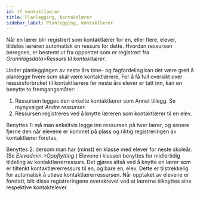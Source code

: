 ```yaml
---
id: tf_kontaktlaerer
title: Planlegging, kontaktlærer
sidebar_label: Planlegging, kontaktlærer
---
```

Når en lærer blir registrert som kontaktlærer for en, eller flere, elever, tildeles læreren automatisk en ressurs for dette. Hvordan ressursen beregnes, er bestemt ut fra oppsettet som er registrert fra _Grunnlagsdata>Ressurs til kontaktlærer_.

Under planleggingen av neste års time- og fagfordeling kan det være greit å planlegge hvem som skal være kontaktlærere,
For å få full oversikt over ressursforbruket til kontaktlærere før neste års elever er tatt inn, kan en benytte to fremgangsmåter:

1. Ressursen legges den enkelte kontaktlærer som Annet tillegg. Se mynyvalget _Andre ressurser_.
2. Ressursen registreres ved å knytte læreren som kontaktlærer til en elev.
 
Benyttes 1: må man enkeltvis legge inn ressursen på hver lærer, og senere fjerne den når elevene er kommet på plass og riktig registreringen av kontaktlærer  foretas. 

Benyttes 2: dersom man har (minst) en klasse med elever for neste skoleår. (Se _Elevadmin.>Oppflytting_.) Elevene i klassen benyttes for midlertidig tildeling av kontaktlærerressurs. Det gjøres altså ved å knytte en lærer som er tiltenkt kontaktlærerressurs til en, og bare en, elev. Dette er tilstrekkelig for automatisk å utløse kontaktlærerressursen. Når opptaket av elevene er foretatt, blir disse registreringene overskrevet ved at lærerne tilknyttes sine respektive kontaktelever. 
